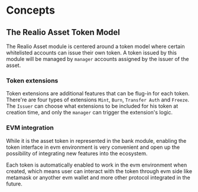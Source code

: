 <!--
order: 1
-->

# Concepts

## The Realio Asset Token Model

The Realio Asset module is centered around a token model where certain whitelisted accounts can issue their own token. A token issued by this module will be managed by `manager` accounts assigned by the issuer of the asset.

### Token extensions

Token extensions are additional features that can be flug-in for each token. There're are four types of extensions `Mint`, `Burn`, `Transfer Auth` and `Freeze`. The `Issuer` can choose what extensions to be included for his token at creation time, and only the `manager` can trigger the extension's logic.

### EVM integration

While it is the asset token in represented in the bank module, enabling the token interface in evm environment is very convenient and open up the possibility of integrating new features into the ecosystem.

Each token is automatically enabled to work in the evm environment when created, which means user can interact with the token through evm side like metamask or anyother evm wallet and more other protocol integrated in the future.
